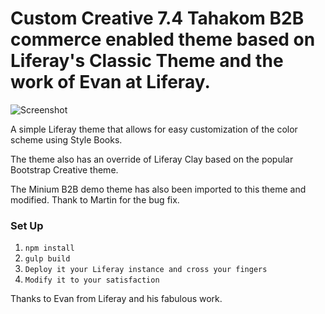 # Custom Creative 7.4 Tahakom B2B commerce enabled theme based on Liferay's Classic Theme and the work of Evan at Liferay. 

![Screenshot](/screenshot/screenshot.jpg?raw=true "Screenshot")

A simple Liferay theme that allows for easy customization of the color scheme using Style Books.

The theme also has an override of Liferay Clay based on the popular Bootstrap Creative theme. 

The Minium B2B demo theme has also been imported to this theme and modified. Thank to Martin for the bug fix.

### Set Up

1. `npm install`
2. `gulp build`
3. `Deploy it your Liferay instance and cross your fingers`
4. `Modify it to your satisfaction`

Thanks to Evan from Liferay and his fabulous work.

